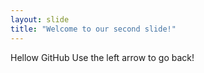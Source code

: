 ```yaml
---
layout: slide
title: "Welcome to our second slide!"
---
```

Hellow GitHub
Use the left arrow to go back!
